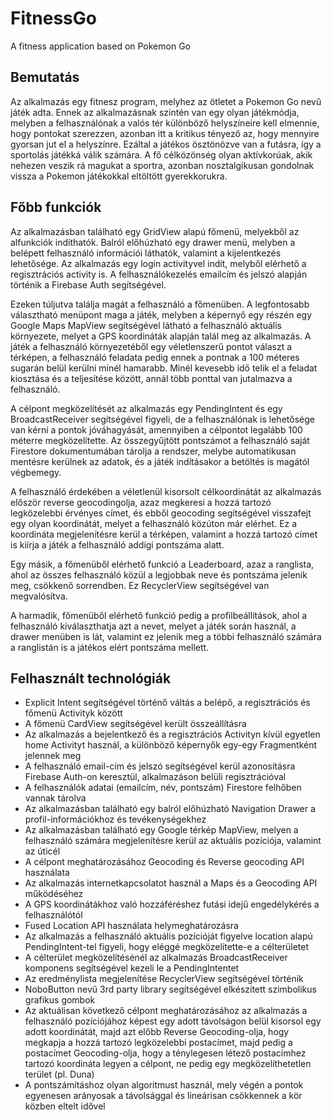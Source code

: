# FitnessGo
A fitness application based on Pokemon Go

## Bemutatás
Az alkalmazás egy fitnesz program, melyhez az ötletet a Pokemon Go nevű játék adta. Ennek az alkalmazásnak szintén van egy olyan játékmódja, melyben a felhasználónak a valós tér különböző helyszíneire kell elmennie, hogy pontokat szerezzen, azonban itt a kritikus tényező az, hogy mennyire gyorsan jut el a helyszínre. Ezáltal a játékos ösztönözve van a futásra, így a sportolás játékká válik számára. A fő célközönség olyan aktívkorúak, akik nehezen veszik rá magukat a sportra, azonban nosztalgikusan gondolnak vissza a Pokemon játékokkal eltöltött gyerekkorukra.

## Főbb funkciók
Az alkalmazásban található egy GridView alapú főmenü, melyekből az alfunkciók indíthatók. Balról előhúzható egy drawer menü, melyben a belépett felhasználó információi láthatók, valamint a kijelentkezés lehetősége. Az alkalmazás egy login activityvel indít, melyből elérhető a regisztrációs activity is. A felhasználókezelés emailcím és jelszó alapján történik a Firebase Auth segítségével.

Ezeken túljutva találja magát a felhasználó a főmenüben. A legfontosabb választható menüpont maga a játék, melyben a képernyő egy részén egy Google Maps MapView segítségével látható a felhasználó aktuális környezete, melyet a GPS koordináták alapján talál meg az alkalmazás. A játék a felhasználó környezetéből egy véletlenszerű pontot választ a térképen, a felhasználó feladata pedig ennek a pontnak a 100 méteres sugarán belül kerülni minél hamarabb. Minél kevesebb idő telik el a feladat kiosztása és a teljesítése között, annál több ponttal van jutalmazva a felhasználó.

A célpont megközelítését az alkalmazás egy PendingIntent és egy BroadcastReceiver segítségével figyeli, de a felhasználónak is lehetősége van kérni a pontok jóváhagyását, amennyiben a célpontot legalább 100 méterre megközelítette. Az összegyűjtött pontszámot a felhasználó saját Firestore dokumentumában tárolja a rendszer, melybe automatikusan mentésre kerülnek az adatok, és a játék indításakor a betöltés is magától végbemegy.

A felhasználó érdekében a véletlenül kisorsolt célkoordinátát az alkalmazás először reverse geocodingolja, azaz megkeresi a hozzá tartozó legközelebbi érvényes címet, és ebből geocoding segítségével visszafejt egy olyan koordinátát, melyet a felhasználó közúton már elérhet. Ez a koordináta megjelenítésre kerül a térképen, valamint a hozzá tartozó címet is kiírja a játék a felhasználó addigi pontszáma alatt.

Egy másik, a főmenüből elérhető funkció a Leaderboard, azaz a ranglista, ahol az összes felhasználó közül a legjobbak neve és pontszáma jelenik meg, csökkenő sorrendben. Ez RecyclerView segítségével van megvalósítva.

A harmadik, főmenüből elérhető funkció pedig a profilbeállítások, ahol a felhasználó kiválaszthatja azt a nevet, melyet a játék során használ, a drawer menüben is lát, valamint ez jelenik meg a többi felhasználó számára a ranglistán is a játékos elért pontszáma mellett.

## Felhasznált technológiák
- Explicit Intent segítségével történő váltás a belépő, a regisztrációs és főmenü Activityk között
- A főmenü CardView segítségével került összeállításra
- Az alkalmazás a bejelentkező és a regisztrációs Activityn kívül egyetlen home Activityt használ, a különböző képernyők egy-egy Fragmentként jelennek meg
- A felhasználó email-cím és jelszó segítségével kerül azonosításra Firebase Auth-on keresztül, alkalmazáson belüli regisztrációval
- A felhasználók adatai (emailcím, név, pontszám) Firestore felhőben vannak tárolva
- Az alkalmazásban található egy balról előhúzható Navigation Drawer a profil-információkhoz és tevékenységekhez
- Az alkalmazásban található egy Google térkép MapView, melyen a felhasználó számára megjelenítésre kerül az aktuális pozíciója, valamint az úticél
- A célpont meghatározásához Geocoding és Reverse geocoding API használata
- Az alkalmazás internetkapcsolatot használ a Maps és a Geocoding API működéséhez
- A GPS koordinátákhoz való hozzáféréshez futási idejű engedélykérés a felhasználótól
- Fused Location API használata helymeghatározásra
- Az alkalmazás a felhasználó aktuális pozícióját figyelve location alapú PendingIntent-tel figyeli, hogy eléggé megközelítette-e a célterületet
- A célterület megközelítésénél az alkalmazás BroadcastReceiver komponens segítségével kezeli le a PendingIntentet
- Az eredménylista megjelenítése RecyclerView segítségével történik
- NoboButton nevű 3rd party library segítségével elkészített szimbolikus grafikus gombok
- Az aktuálisan következő célpont meghatározásához az alkalmazás a felhasználó pozíciójához képest egy adott távolságon belül kisorsol egy adott koordinátát, majd azt előbb Reverse Geocoding-olja, hogy megkapja a hozzá tartozó legközelebbi postacímet, majd pedig a postacímet Geocoding-olja, hogy a ténylegesen létező postacímhez tartozó koordináta legyen a célpont, ne pedig egy megközelíthetetlen terület (pl. Duna)
- A pontszámításhoz olyan algoritmust használ, mely végén a pontok egyenesen arányosak a távolsággal és lineárisan csökkennek a kör közben eltelt idővel
